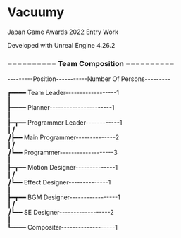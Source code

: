 # Vacuumy

Japan Game Awards 2022 Entry Work

Developed with Unreal Engine 4.26.2

### ========== Team Composition ==========

---------Position-----------Number Of Persons---------
      
┏━━━━ Team Leader------------------1<br>
┃<br>
┣━━━━ Planner----------------------1<br>
┃<br>
┣━┳━━ Programmer Leader------------1<br>
┃_┃<br>
┃_┣━━ Main Programmer--------------2<br>
┃_┃<br>
┃_┗━━ Programmer-------------------3<br>
┃<br>
┣━┳━━ Motion Designer--------------1<br>
┃_┃<br>
┃_┗━━ Effect Designer--------------1<br>
┃<br>
┣━┳━━ BGM Designer-----------------1<br>
┃_┃<br>
┃_┗━━ SE Designer------------------2<br>
┃<br>
┗━━━━ Compositer-------------------1<br>
